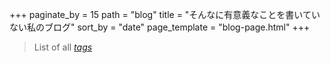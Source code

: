 +++
paginate_by = 15
path = "blog"
title = "そんなに有意義なことを書いていない私のブログ"
sort_by = "date"
page_template = "blog-page.html"
+++

> List of all *[tags](/tags)*